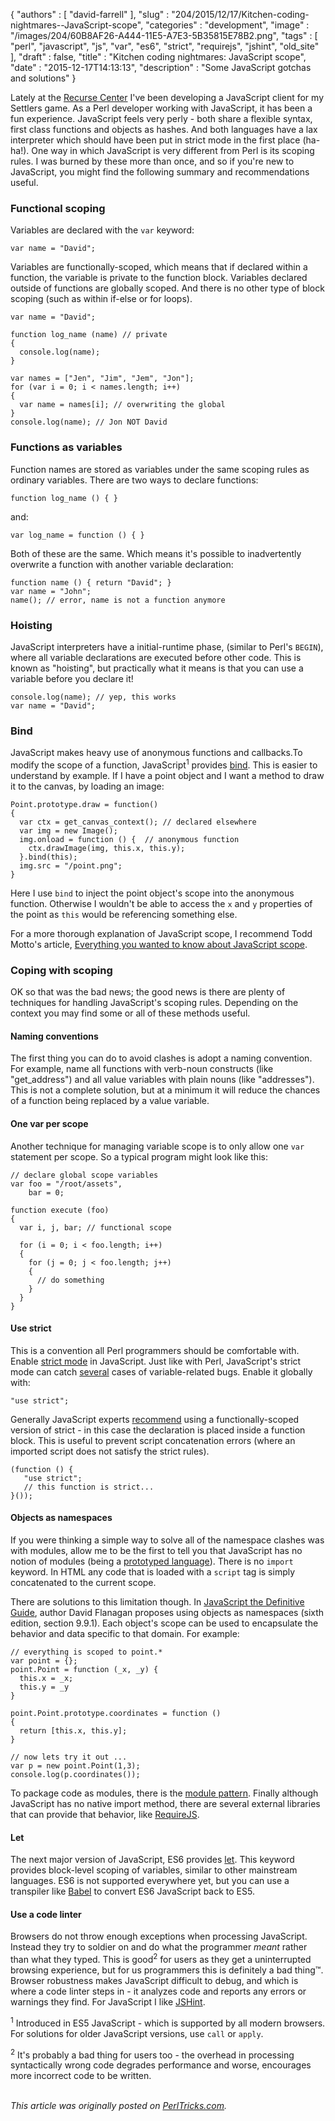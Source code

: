 {
   "authors" : [
      "david-farrell"
   ],
   "slug" : "204/2015/12/17/Kitchen-coding-nightmares--JavaScript-scope",
   "categories" : "development",
   "image" : "/images/204/60B8AF26-A444-11E5-A7E3-5B35815E78B2.png",
   "tags" : [
      "perl",
      "javascript",
      "js",
      "var",
      "es6",
      "strict",
      "requirejs",
      "jshint",
      "old_site"
   ],
   "draft" : false,
   "title" : "Kitchen coding nightmares: JavaScript scope",
   "date" : "2015-12-17T14:13:13",
   "description" : "Some JavaScript gotchas and solutions"
}


Lately at the [Recurse Center](https://www.recurse.com/) I've been developing a JavaScript client for my Settlers game. As a Perl developer working with JavaScript, it has been a fun experience. JavaScript feels very perly - both share a flexible syntax, first class functions and objects as hashes. And both languages have a lax interpreter which should have been put in strict mode in the first place (ha-ha!). One way in which JavaScript is very different from Perl is its scoping rules. I was burned by these more than once, and so if you're new to JavaScript, you might find the following summary and recommendations useful.

### Functional scoping

Variables are declared with the `var` keyword:

``` prettyprint
var name = "David";
```

Variables are functionally-scoped, which means that if declared within a function, the variable is private to the function block. Variables declared outside of functions are globally scoped. And there is no other type of block scoping (such as within if-else or for loops).

``` prettyprint
var name = "David";

function log_name (name) // private
{
  console.log(name);
}

var names = ["Jen", "Jim", "Jem", "Jon"];
for (var i = 0; i < names.length; i++)
{
  var name = names[i]; // overwriting the global
}
console.log(name); // Jon NOT David
```

### Functions as variables

Function names are stored as variables under the same scoping rules as ordinary variables. There are two ways to declare functions:

``` prettyprint
function log_name () { }
```

and:

``` prettyprint
var log_name = function () { }
```

Both of these are the same. Which means it's possible to inadvertently overwrite a function with another variable declaration:

``` prettyprint
function name () { return "David"; }
var name = "John";
name(); // error, name is not a function anymore
```

### Hoisting

JavaScript interpreters have a initial-runtime phase, (similar to Perl's `BEGIN`), where all variable declarations are executed before other code. This is known as "hoisting", but practically what it means is that you can use a variable before you declare it!

``` prettyprint
console.log(name); // yep, this works
var name = "David";
```

### Bind

JavaScript makes heavy use of anonymous functions and callbacks.To modify the scope of a function, JavaScript<sup>1</sup> provides [bind](https://developer.mozilla.org/en-US/docs/Web/JavaScript/Reference/Global_Objects/Function/bind?redirectlocale=en-US&redirectslug=JavaScript%2FReference%2FGlobal_Objects%2FFunction%2Fbind). This is easier to understand by example. If I have a point object and I want a method to draw it to the canvas, by loading an image:

``` prettyprint
Point.prototype.draw = function()
{
  var ctx = get_canvas_context(); // declared elsewhere
  var img = new Image();
  img.onload = function () {  // anonymous function
    ctx.drawImage(img, this.x, this.y);   
  }.bind(this);
  img.src = "/point.png";
}
```

Here I use `bind` to inject the point object's scope into the anonymous function. Otherwise I wouldn't be able to access the `x` and `y` properties of the point as `this` would be referencing something else.

For a more thorough explanation of JavaScript scope, I recommend Todd Motto's article, [Everything you wanted to know about JavaScript scope](https://toddmotto.com/everything-you-wanted-to-know-about-javascript-scope/).

### Coping with scoping

OK so that was the bad news; the good news is there are plenty of techniques for handling JavaScript's scoping rules. Depending on the context you may find some or all of these methods useful.

#### Naming conventions

The first thing you can do to avoid clashes is adopt a naming convention. For example, name all functions with verb-noun constructs (like "get\_address") and all value variables with plain nouns (like "addresses"). This is not a complete solution, but at a minimum it will reduce the chances of a function being replaced by a value variable.

#### One var per scope

Another technique for managing variable scope is to only allow one `var` statement per scope. So a typical program might look like this:

``` prettyprint
// declare global scope variables
var foo = "/root/assets",
    bar = 0;

function execute (foo)
{
  var i, j, bar; // functional scope

  for (i = 0; i < foo.length; i++)
  {
    for (j = 0; j < foo.length; j++)
    {
      // do something
    }
  }
}
```

#### Use strict

This is a convention all Perl programmers should be comfortable with. Enable [strict mode](https://developer.mozilla.org/en-US/docs/Web/JavaScript/Reference/Strict_mode) in JavaScript. Just like with Perl, JavaScript's strict mode can catch [several](https://developer.mozilla.org/en-US/docs/Web/JavaScript/Reference/Strict_mode#Changes_in_strict_mode) cases of variable-related bugs. Enable it globally with:

``` prettyprint
"use strict";
```

Generally JavaScript experts [recommend](http://yuiblog.com/blog/2010/12/14/strict-mode-is-coming-to-town/) using a functionally-scoped version of strict - in this case the declaration is placed inside a function block. This is useful to prevent script concatenation errors (where an imported script does not satisfy the strict rules).

``` prettyprint
(function () {
   "use strict";
   // this function is strict...
}());
```

#### Objects as namespaces

If you were thinking a simple way to solve all of the namespace clashes was with modules, allow me to be the first to tell you that JavaScript has no notion of modules (being a [prototyped language](https://en.wikipedia.org/wiki/Prototype-based_programming)). There is no `import` keyword. In HTML any code that is loaded with a `script` tag is simply concatenated to the current scope.

There are solutions to this limitation though. In [JavaScript the Definitive Guide](http://www.amazon.com/JavaScript-Definitive-Guide-Activate-Guides/dp/0596805527/ref=dp_ob_title_bk), author David Flanagan proposes using objects as namespaces (sixth edition, section 9.9.1). Each object's scope can be used to encapsulate the behavior and data specific to that domain. For example:

``` prettyprint
// everything is scoped to point.*
var point = {};
point.Point = function (_x, _y) {
  this.x = _x;
  this.y = _y
}

point.Point.prototype.coordinates = function ()
{
  return [this.x, this.y];
}

// now lets try it out ...
var p = new point.Point(1,3);
console.log(p.coordinates());
```

To package code as modules, there is the [module pattern](http://www.adequatelygood.com/JavaScript-Module-Pattern-In-Depth.html). Finally although JavaScript has no native import method, there are several external libraries that can provide that behavior, like [RequireJS](http://www.requirejs.org/).

#### Let

The next major version of JavaScript, ES6 provides [let](https://developer.mozilla.org/en-US/docs/Web/JavaScript/Reference/Statements/let). This keyword provides block-level scoping of variables, similar to other mainstream languages. ES6 is not supported everywhere yet, but you can use a transpiler like [Babel](https://babeljs.io/) to convert ES6 JavaScript back to ES5.

#### Use a code linter

Browsers do not throw enough exceptions when processing JavaScript. Instead they try to soldier on and do what the programmer *meant* rather than what they typed. This is good<sup>2</sup> for users as they get a uninterrupted browsing experience, but for us programmers this is definitely a bad thing™. Browser robustness makes JavaScript difficult to debug, and which is where a code linter steps in - it analyzes code and reports any errors or warnings they find. For JavaScript I like [JSHint](http://jshint.com/).

<sup>1</sup> Introduced in ES5 JavaScript - which is supported by all modern browsers. For solutions for older JavaScript versions, use `call` or `apply`.

<sup>2</sup> It's probably a bad thing for users too - the overhead in processing syntactically wrong code degrades performance and worse, encourages more incorrect code to be written.

\
*This article was originally posted on [PerlTricks.com](http://perltricks.com).*
